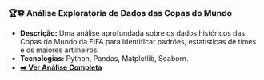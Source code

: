 ### 🏆⚽ Análise Exploratória de Dados das Copas do Mundo
- **Descrição:** Uma análise aprofundada sobre os dados históricos das Copas do Mundo da FIFA para identificar padrões, estatísticas de times e os maiores artilheiros.
- **Tecnologias:** Python, Pandas, Matplotlib, Seaborn.
- **[➡️ Ver Análise Completa](./Analise_Copa_do_Mundo_FIFA/)**
